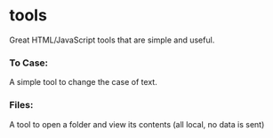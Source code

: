 # tools
Great HTML/JavaScript tools that are simple and useful.



### To Case:
A simple tool to change the case of text.

### Files:
A tool to open a folder and view its contents (all local, no data is sent)

